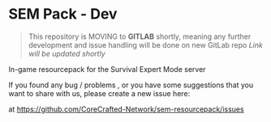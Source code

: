 # SEM Pack - Dev

> This repository is MOVING to **GITLAB** shortly, meaning any further development and issue handling will be done on new GitLab repo
> *Link will be updated shortly*

In-game resourcepack for the Survival Expert Mode server

If you found any bug / problems , or you have some suggestions that you want to share with us, please create a new issue here:

at https://github.com/CoreCrafted-Network/sem-resourcepack/issues
